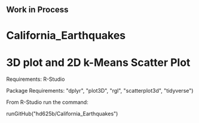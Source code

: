 ## Work in Process ##
# California_Earthquakes
# 3D plot and 2D k-Means Scatter Plot 

Requirements: R-Studio 

Package Requirements: "dplyr", "plot3D", "rgl", "scatterplot3d", "tidyverse") 

From R-Studio run the command:

runGitHub("hd625b/California_Earthquakes")
